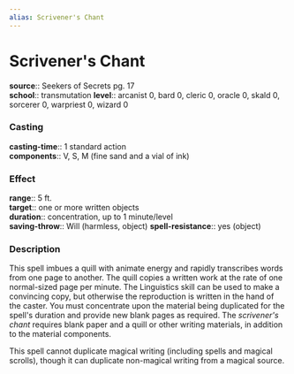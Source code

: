 ```yaml
---
alias: Scrivener's Chant
---
```


# Scrivener's Chant 

**source**:: Seekers of Secrets pg. 17  
**school**:: transmutation
**level**:: arcanist 0, bard 0, cleric 0, oracle 0, skald 0, sorcerer 0, warpriest 0, wizard 0

### Casting 

**casting-time**:: 1 standard action  
**components**:: V, S, M (fine sand and a vial of ink)

### Effect 

**range**:: 5 ft.  
**target**:: one or more written objects  
**duration**:: concentration, up to 1 minute/level  
**saving-throw**:: Will (harmless, object)
**spell-resistance**:: yes (object)

### Description 

This spell imbues a quill with animate energy and rapidly transcribes words from one page to another. The quill copies a written work at the rate of one normal-sized page per minute. The Linguistics skill can be used to make a convincing copy, but otherwise the reproduction is written in the hand of the caster. You must concentrate upon the material being duplicated for the spell's duration and provide new blank pages as required. The *scrivener's chant* requires blank paper and a quill or other writing materials, in addition to the material components.  
  
This spell cannot duplicate magical writing (including spells and magical scrolls), though it can duplicate non-magical writing from a magical source.
